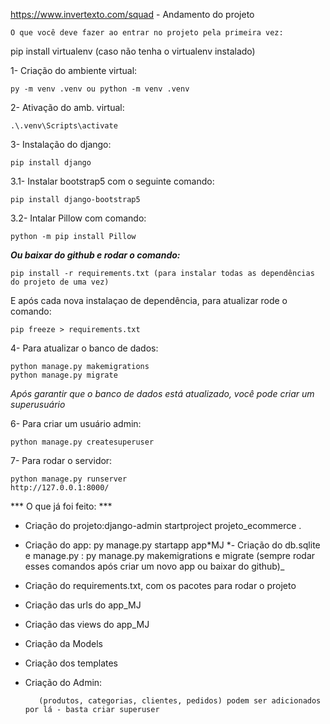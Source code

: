 https://www.invertexto.com/squad - Andamento do projeto

    O que você deve fazer ao entrar no projeto pela primeira vez:

pip install virtualenv (caso não tenha o virtualenv instalado)

1- Criação do ambiente virtual:
   
    py -m venv .venv ou python -m venv .venv

2- Ativação do amb. virtual: 

    .\.venv\Scripts\activate

3- Instalação do django: 
      
    pip install django

3.1- Instalar bootstrap5 com o seguinte comando:

    pip install django-bootstrap5

3.2- Intalar Pillow com comando:
    
    python -m pip install Pillow

***Ou baixar do github e rodar o comando:***

    pip install -r requirements.txt (para instalar todas as dependências do projeto de uma vez)

E após cada nova instalaçao de dependência, para atualizar rode o comando:
    
    pip freeze > requirements.txt

4- Para atualizar o banco de dados:
  
    python manage.py makemigrations
    python manage.py migrate

_Após garantir que o banco de dados está atualizado, você pode criar um superusuário_

6- Para criar um usuário admin:

    python manage.py createsuperuser

7- Para rodar o servidor:

    python manage.py runserver
    http://127.0.0.1:8000/

  *** O que já foi feito: ***

- Criação do projeto:django-admin startproject projeto_ecommerce .
- Criação do app: py manage.py startapp app*MJ
  *- Criação do db.sqlite e manage.py : py manage.py makemigrations e migrate (sempre rodar esses comandos após criar um novo app ou baixar do github)\_
- Criação do requirements.txt, com os pacotes para rodar o projeto
- Criação das urls do app_MJ 
- Criação das views do app_MJ 
- Criação da Models
- Criação dos templates
- Criação do Admin:
      
         (produtos, categorias, clientes, pedidos) podem ser adicionados por lá - basta criar superuser


